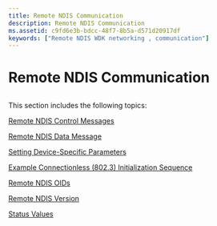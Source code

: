 ```yaml
---
title: Remote NDIS Communication
description: Remote NDIS Communication
ms.assetid: c9fd6e3b-bdcc-48f7-8b5a-d571d20917df
keywords: ["Remote NDIS WDK networking , communication"]
---
```


# Remote NDIS Communication


## <a href="" id="ddk-remote-ndis-communication-ng"></a>


This section includes the following topics:

[Remote NDIS Control Messages](https://msdn.microsoft.com/library/windows/hardware/ff570597)

[Remote NDIS Data Message](https://msdn.microsoft.com/library/windows/hardware/ff570604)

[Setting Device-Specific Parameters](setting-device-specific-parameters.md)

[Example Connectionless (802.3) Initialization Sequence](example-connectionless--802-3--initialization-sequence.md)

[Remote NDIS OIDs](remote-ndis-oids.md)

[Remote NDIS Version](remote-ndis-version.md)

[Status Values](status-values.md)

 

 





